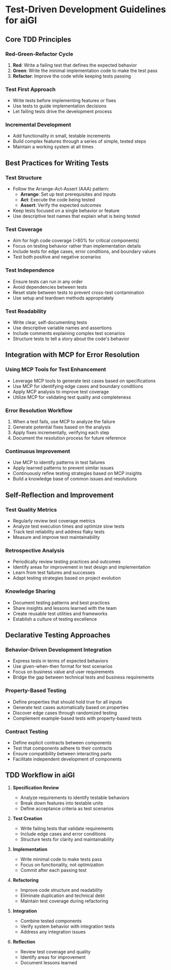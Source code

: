 # Test-Driven Development Guidelines for aiGI

## Core TDD Principles

### Red-Green-Refactor Cycle

1. **Red**: Write a failing test that defines the expected behavior
2. **Green**: Write the minimal implementation code to make the test pass
3. **Refactor**: Improve the code while keeping tests passing

### Test First Approach

- Write tests before implementing features or fixes
- Use tests to guide implementation decisions
- Let failing tests drive the development process

### Incremental Development

- Add functionality in small, testable increments
- Build complex features through a series of simple, tested steps
- Maintain a working system at all times

## Best Practices for Writing Tests

### Test Structure

- Follow the Arrange-Act-Assert (AAA) pattern:
  - **Arrange**: Set up test prerequisites and inputs
  - **Act**: Execute the code being tested
  - **Assert**: Verify the expected outcomes
- Keep tests focused on a single behavior or feature
- Use descriptive test names that explain what is being tested

### Test Coverage

- Aim for high code coverage (>80% for critical components)
- Focus on testing behavior rather than implementation details
- Include tests for edge cases, error conditions, and boundary values
- Test both positive and negative scenarios

### Test Independence

- Ensure tests can run in any order
- Avoid dependencies between tests
- Reset state between tests to prevent cross-test contamination
- Use setup and teardown methods appropriately

### Test Readability

- Write clear, self-documenting tests
- Use descriptive variable names and assertions
- Include comments explaining complex test scenarios
- Structure tests to tell a story about the code's behavior

## Integration with MCP for Error Resolution

### Using MCP Tools for Test Enhancement

- Leverage MCP tools to generate test cases based on specifications
- Use MCP for identifying edge cases and boundary conditions
- Apply MCP analysis to improve test coverage
- Utilize MCP for validating test quality and completeness

### Error Resolution Workflow

1. When a test fails, use MCP to analyze the failure
2. Generate potential fixes based on the analysis
3. Apply fixes incrementally, verifying each step
4. Document the resolution process for future reference

### Continuous Improvement

- Use MCP to identify patterns in test failures
- Apply learned patterns to prevent similar issues
- Continuously refine testing strategies based on MCP insights
- Build a knowledge base of common issues and resolutions

## Self-Reflection and Improvement

### Test Quality Metrics

- Regularly review test coverage metrics
- Analyze test execution times and optimize slow tests
- Track test reliability and address flaky tests
- Measure and improve test maintainability

### Retrospective Analysis

- Periodically review testing practices and outcomes
- Identify areas for improvement in test design and implementation
- Learn from test failures and successes
- Adapt testing strategies based on project evolution

### Knowledge Sharing

- Document testing patterns and best practices
- Share insights and lessons learned with the team
- Create reusable test utilities and frameworks
- Establish a culture of testing excellence

## Declarative Testing Approaches

### Behavior-Driven Development Integration

- Express tests in terms of expected behaviors
- Use given-when-then format for test scenarios
- Focus on business value and user requirements
- Bridge the gap between technical tests and business requirements

### Property-Based Testing

- Define properties that should hold true for all inputs
- Generate test cases automatically based on properties
- Discover edge cases through randomized testing
- Complement example-based tests with property-based tests

### Contract Testing

- Define explicit contracts between components
- Test that components adhere to their contracts
- Ensure compatibility between interacting parts
- Facilitate independent development of components

## TDD Workflow in aiGI

1. **Specification Review**

   - Analyze requirements to identify testable behaviors
   - Break down features into testable units
   - Define acceptance criteria as test scenarios

2. **Test Creation**

   - Write failing tests that validate requirements
   - Include edge cases and error conditions
   - Structure tests for clarity and maintainability

3. **Implementation**

   - Write minimal code to make tests pass
   - Focus on functionality, not optimization
   - Commit after each passing test

4. **Refactoring**

   - Improve code structure and readability
   - Eliminate duplication and technical debt
   - Maintain test coverage during refactoring

5. **Integration**

   - Combine tested components
   - Verify system behavior with integration tests
   - Address any integration issues

6. **Reflection**
   - Review test coverage and quality
   - Identify areas for improvement
   - Document lessons learned
